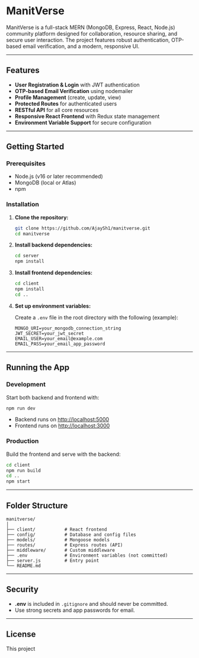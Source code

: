# ManitVerse

ManitVerse is a full-stack MERN (MongoDB, Express, React, Node.js) community platform designed for collaboration, resource sharing, and secure user interaction. The project features robust authentication, OTP-based email verification, and a modern, responsive UI.

---

## Features

- **User Registration & Login** with JWT authentication
- **OTP-based Email Verification** using nodemailer
- **Profile Management** (create, update, view)
- **Protected Routes** for authenticated users
- **RESTful API** for all core resources
- **Responsive React Frontend** with Redux state management
- **Environment Variable Support** for secure configuration

---

## Getting Started

### Prerequisites

- Node.js (v16 or later recommended)
- MongoDB (local or Atlas)
- npm

### Installation

1. **Clone the repository:**
   ```sh
   git clone https://github.com/AjaySh1/manitverse.git
   cd manitverse
   ```

2. **Install backend dependencies:**
   ```sh
   cd server
   npm install
   ```

3. **Install frontend dependencies:**
   ```sh
   cd client
   npm install
   cd ..
   ```

4. **Set up environment variables:**

   Create a `.env` file in the root directory with the following (example):

   ```
   MONGO_URI=your_mongodb_connection_string
   JWT_SECRET=your_jwt_secret
   EMAIL_USER=your_email@example.com
   EMAIL_PASS=your_email_app_password
   ```

---

## Running the App

### Development

Start both backend and frontend with:

```sh
npm run dev
```

- Backend runs on [http://localhost:5000](http://localhost:5000)
- Frontend runs on [http://localhost:3000](http://localhost:3000)

### Production

Build the frontend and serve with the backend:

```sh
cd client
npm run build
cd ..
npm start
```

---

## Folder Structure

```
manitverse/
│
├── client/           # React frontend
├── config/           # Database and config files
├── models/           # Mongoose models
├── routes/           # Express routes (API)
├── middleware/       # Custom middleware
├── .env              # Environment variables (not committed)
├── server.js         # Entry point
└── README.md
```

---

## Security

- **.env** is included in `.gitignore` and should never be committed.
- Use strong secrets and app passwords for email.

---

## License

This project
